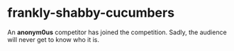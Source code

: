 # frankly-shabby-cucumbers

An **anonym0us** competitor has joined the competition. Sadly, the audience will never get to know who it is. 

